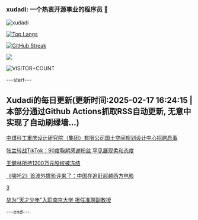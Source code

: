 ### xudadi: 一个热衷开源事业的程序员 👋

![xudadi](https://github-readme-stats-git-masterorgs-github-readme-stats-team.vercel.app/api?username=xudadi)

[![Top Langs](https://github-readme-stats.vercel.app/api/top-langs/?username=xudadi)](https://github.com/anuraghazra/github-readme-stats)

[![GitHub Streak](https://streak-stats.demolab.com?user=xudadi&locale=zh_Hans)](https://git.io/streak-stats)

![](https://raw.githubusercontent.com/xudadi/xudadi/main/assets/github-contribution-grid-snake.svg)

![VISITOR+COUNT](https://komarev.com/ghpvc/?username=xudadi&label=VISITOR+COUNT)


---start---

## Xudadi的每日更新(更新时间:2025-02-17 16:24:15 | 本部分通过Github Actions抓取RSS自动更新, 无意中实现了自动刷绿墙...)

[中煤科工重庆设计研究院（集团）有限公司国土空间规划设计中心招聘启事](https://www.gongkaoleida.com/article/2289937)

[张兰转战TikTok：90度鞠躬感谢粉丝 罕见展现柔和态度](https://m.163.com/news/article/JOJE6JO00530JPVV.html)

[王健林所持1200万元股权被冻结](https://m.163.com/news/article/JOJEJIM10534A4SC.html)

[《哪吒2》首波外媒影评来了：中国在追赶超越西方电影](https://m.163.com/news/article/JOJ4GO8H0514R9OJ.html)

[3](https://m.163.com/touch/news/sub/domestic)

[华为"天才少年"入职南京大学 担任准聘副教授](https://m.163.com/news/article/JOIDEMJG0512B07B.html)

---end---
